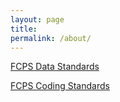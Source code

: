 ```yaml
---
layout: page
title: 
permalink: /about/
---
```


[FCPS Data Standards](../dataStandards/dataStandards.md)

[FCPS Coding Standards](../codingStandards)
